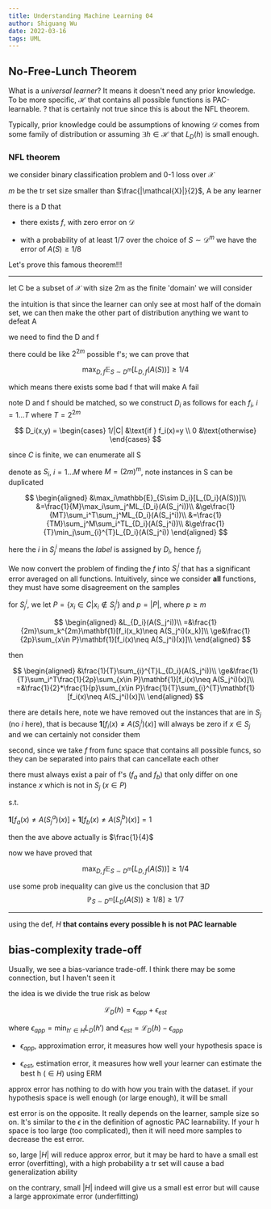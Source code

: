 ```yaml
---
title: Understanding Machine Learning 04
author: Shiguang Wu
date: 2022-03-16
tags: UML
---
```


## No-Free-Lunch Theorem

What is a *universal learner*? It means it doesn't need any prior knowledge. To be more specific, $\mathcal{H}$ that contains all possible functions is PAC-learnable. ? that is certainly not true since this is about the NFL theorem.

Typically, prior knowledge could be assumptions of knowing $\mathcal{D}$ comes from some family of distribution or assuming $\exists h\in\mathcal{H}$ that $L_D(h)$ is small enough.

### NFL theorem

we consider binary classification problem and 0-1 loss over $\mathcal{X}$

$m$ be the tr set size smaller than $\frac{|\mathcal{X}|}{2}$, A be any learner

there is a D that

- there exists $f$, with zero error on $\mathcal{D}$

- with a probability of at least 1/7 over the choice of $S\sim \mathcal{D}^m$ we have the error of $A(S)\ge 1/8$

Let's prove this famous theorem!!!

---

let C be a subset of $\mathcal{X}$ with size 2m as the finite 'domain' we will consider

the intuition is that since the learner can only see at most half of the domain set, we can then make the other part of distribution anything we want to defeat A

we need to find the D and f

there could be like $2^{2m}$ possible f's; we can prove that

$$
\max_{D,f}\mathbb{E}_{S\sim D^m}[L_{D,f}(A(S))]\ge 1/4
$$

which means there exists some bad f that will make A fail

note D and f should be matched, so we construct $D_i$ as follows for each $f_i$, $i=1\dots T$ where $T=2^{2m}$

$$
D_i(x,y) = \begin{cases}
            1/|C| &\text{if } f_i(x)=y \\
            0 &\text{otherwise}
           \end{cases}
$$

since $C$ is finite, we can enumerate all S

denote as $S_i$, $i=1\dots M$ where $M=(2m)^m$, note instances in S can be duplicated

$$
\begin{aligned}
   &\max_i\mathbb{E}_{S\sim D_i}[L_{D_i}(A(S))]\\
   &=\frac{1}{M}\max_i\sum_j^ML_{D_i}(A(S_j^i))\\
   &\ge\frac{1}{MT}\sum_i^T\sum_j^ML_{D_i}(A(S_j^i))\\
   &=\frac{1}{TM}\sum_j^M\sum_i^TL_{D_i}(A(S_j^i))\\
   &\ge\frac{1}{T}\min_j\sum_{i}^{T}L_{D_i}(A(S_j^i))
\end{aligned}
$$

here the $i$ in $S_j^i$ means the *label* is assigned by $D_i$, hence $f_i$

We now convert the problem of finding the $f$ into $S_j^i$ that has a significant error averaged on all functions. Intuitively, since we consider **all** functions, they must have some disagreement on the samples

for $S_j^i$, we let $P=\{x_i\in C|x_i\notin S_j^i\}$ and $p=|P|$, where $p\ge m$

$$
\begin{aligned}
    &L_{D_i}(A(S_j^i))\\
    =&\frac{1}{2m}\sum_k^{2m}\mathbf{1}[f_i(x_k)\neq A(S_j^i)(x_k)]\\
    \ge&\frac{1}{2p}\sum_{x\in P}\mathbf{1}[f_i(x)\neq A(S_j^i)(x)]\\
\end{aligned}
$$

then

$$
\begin{aligned}
    &\frac{1}{T}\sum_{i}^{T}L_{D_i}(A(S_j^i))\\
    \ge&\frac{1}{T}\sum_i^T\frac{1}{2p}\sum_{x\in P}\mathbf{1}[f_i(x)\neq A(S_j^i)(x)]\\
    =&\frac{1}{2}*\frac{1}{p}\sum_{x\in P}\frac{1}{T}\sum_{i}^{T}\mathbf{1}[f_i(x)\neq A(S_j^i)(x)]\\
\end{aligned}
$$

there are details here, note we have removed out the instances that are in $S_j$ (no $i$ here), that is because $\mathbf{1}[f_i(x)\neq A(S_j^i)(x)]$ will always be zero if $x\in S_j$ and we can certainly not consider them

second, since we take $f$ from func space that contains all possible funcs, so they can be separated into pairs that can cancellate each other

there must always exist a pair of f's ($f_a$ and $f_b$) that only differ on one instance $x$ which is not in $S_j$ ($x\in P$)

s.t.

$\mathbf{1}[f_a(x)\neq A(S_j^a)(x)]+\mathbf{1}[f_b(x)\neq A(S_j^b)(x)]=1$

then the ave above actually is $\frac{1}{4}$

now we have proved that

$$
\max_{D,f}\mathbb{E}_{S\sim D^m}[L_{D,f}(A(S))]\ge 1/4
$$

use some prob inequality can give us the conclusion that $\exists D$
$$
\mathbb{P}_{S\sim D^m}[L_D(A(S))\ge1/8]\ge1/7
$$

---

using the def, $H$ **that contains every possible h is not PAC learnable**

## bias-complexity trade-off

Usually, we see a bias-variance trade-off. I think there may be some connection, but I haven't seen it

the idea is we divide the true risk as below

$$
\mathcal{L}_D(h)=\epsilon_{app}+\epsilon_{est}
$$

where $\epsilon_{app}=\min_{h'\in H}L_D(h')$ and $\epsilon_{est}=\mathcal{L}_D(h)-\epsilon_{app}$

- $\epsilon_{app}$, approximation error, it measures how well your hypothesis space is

- $\epsilon_{est}$, estimation error, it measures how well your learner can estimate the best h ($\in H$) using ERM

approx error has nothing to do with how you train with the dataset. if your hypothesis space is well enough (or large enough), it will be small

est error is on the opposite. It really depends on the learner, sample size so on. It's similar to the $\epsilon$ in the definition of agnostic PAC learnability. If your h space is too large (too complicated), then it will need more samples to decrease the est error.

so, large $|H|$ will reduce approx error, but it may be hard to have a small est error (overfitting), with a high probability a tr set will cause a bad generalization ability

on the contrary, small $|H|$ indeed will give us a small est error but will cause a large approximate error (underfitting)
